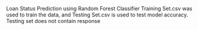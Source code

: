 Loan Status Prediction using Random Forest Classifier
Training Set.csv was used to train the data, and Testing Set.csv is used to test model accuracy. 
Testing set does not contain response
